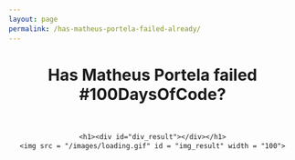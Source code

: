 ```yaml
---
layout: page
permalink: /has-matheus-portela-failed-already/
---
```


<html>

<head>
<center>
    <h1 class="post-title">Has Matheus Portela failed #100DaysOfCode?</h1>
</center>
<script
src="https://ajax.googleapis.com/ajax/libs/jquery/1.12.4/jquery.min.js">
</script>

<script>
function sleep(milliseconds)
{
  var start = new Date().getTime();
  for (var i = 0; i < 1e7; i++)
  {
    if ((new Date().getTime() - start) > milliseconds)
      break;
  }
}

$(document).ready(function()
{
    var starting_date = '';
    var iterator = 0;

    var ajax_data_string = '{"since": "' + "2010-06-21T00:00:00Z" + '", ' +
                            '"per_page": 200}';
    var ajax_data_obj = JSON.parse(ajax_data_string);
    var commit_dates_str = [];
    var commit_dates = [];

    // Acquiring dates from commits
    $.getJSON("https://api.github.com/repos/matheusportela/enigma-machine/commits", ajax_data_obj)
        .done(function(data)
        {
            console.log("commits acquired successfully!")

            do
            {
                var date_to_add_str = data[iterator].commit.author.date.substring(0,10);
                if ($.inArray(date_to_add_str, commit_dates_str) == -1)
                {
                    var date_to_add = new Date(date_to_add_str.substring(0,4),
                                                date_to_add_str.substring(5,7)-1,
                                                date_to_add_str.substring(8,10));
                    commit_dates_str.push(date_to_add_str);
                    commit_dates.push(date_to_add);
                }

                iterator++;
            } while (data[iterator] != undefined)

            // Finding intervals
            var fail_flag = 0;
            for (iterator = 1; iterator < commit_dates.length; iterator++)
            {
                var day_diff = new Date(commit_dates[iterator-1] - commit_dates[iterator]);

                console.log(day_diff.getDate());

                if (day_diff.getDate() > 3)
                    fail_flag = 1;
            }

            if (fail_flag)
            {
                document.getElementById("img_result").onload = function ()
                {
                    document.getElementById("img_result").width = "300";
                    document.getElementById("div_result").innerHTML = "YES";
                };
                document.getElementById("img_result").src = "/images/tcholas_fail.png";
            }
            else
            {
                document.getElementById("img_result").onload = function ()
                {
                    document.getElementById("img_result").width = "400";
                    document.getElementById("div_result").innerHTML = "NOT YET";
                };
                document.getElementById("img_result").src = "/images/tcholas_success.png";
            }

            // Debugging code
            console.log("listing...");

            while (commit_dates.length > 0)
                console.log(commit_dates.length + ") " + commit_dates.pop());

            console.log("done listing!");
        });
});
</script>
</head>

<body>

<br>
<center>

    <h1><div id="div_result"></div></h1>
    <img src = "/images/loading.gif" id = "img_result" width = "100">

</center>

</body>
</html>